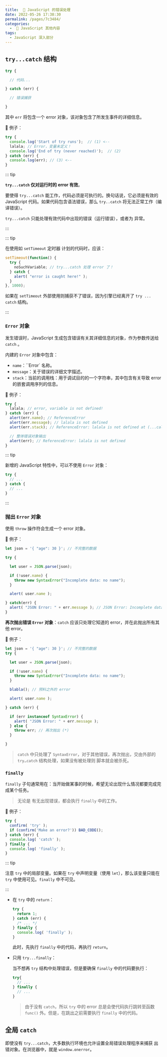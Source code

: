 ```yaml
---
title:  🔦 JavaScript 的错误处理
date: 2022-05-26 17:38:30
permalink: /pages/7c3484/
categories:
  -  📔 JavaScript 其他内容
tags:
  - JavaScript 深入部分
---
```

## `try...catch` 结构

```js
try {

  // 代码...

} catch (err) {

  // 错误捕获

}
```

其中 `err` 将包含一个 error 对象，该对象包含了所发生事件的详细信息。





🌰 例子：
```js
try {
  console.log('Start of try runs');  // (1) <--
  lalala; // Error，变量未定义！
  console.log('End of try (never reached)');  // (2)
} catch (err) {
  console.log(err); // (3) <--
}
```



::: tip

**`try...catch` 仅对运行时的 error 有效**。

要使得 `try...catch` 能工作，代码必须是可执行的。换句话说，它必须是有效的 JavaScript 代码。如果代码包含语法错误，那么 `try..catch` 将无法正常工作（编译错误）。

`try...catch` 只能处理有效代码中出现的错误（运行错误），或者为 异常。

:::

::: tip

在使用如 `setTimeout` 定时器 计划的代码时，应该：

```js
setTimeout(function() {
  try {
    noSuchVariable; // try...catch 处理 error 了！
  } catch {
    alert( "error is caught here!" );
  }
}, 1000);
```

如果在 `setTimeout` 外部使用则捕获不了错误，因为引擎已经离开了 `try ... catch` 结构。

:::



### `Error` 对象

发生错误时，JavaScript 生成包含错误有关其详细信息的对象，作为参数传送给 `catch` 。

内建的 `Error` 对象中包含：
+ `name`：``Error` 名称。
+ `message`：关于错误的详细文字描述。
+ `stack`：当前的调用栈：用于调试目的的一个字符串，其中包含有关导致 error 的嵌套调用序列的信息。



🌰 例子：
```js
try {
  lalala; // error, variable is not defined!
} catch (err) {
  alert(err.name); // ReferenceError
  alert(err.message); // lalala is not defined
  alert(err.stack); // ReferenceError: lalala is not defined at (...call stack)

  // 整体错误对象输出
  alert(err); // ReferenceError: lalala is not defined
}
```



::: tip

新增的 JavaScript 特性中，可以不使用 `Error` 对象：

```js
try {
  // ...
} catch {
  // ...
}
```

:::



### 抛出 `Error` 对象

使用 `throw` 操作符会生成一个 error 对象。



🌰 例子：
```js
let json = '{ "age": 30 }'; // 不完整的数据

try {

  let user = JSON.parse(json); 

  if (!user.name) {
    throw new SyntaxError("Incomplete data: no name");
  }

  alert( user.name );

} catch(err) {
  alert( "JSON Error: " + err.message ); // JSON Error: Incomplete data: no name
}
```



**再次抛出错误 `Error` 对象**：`catch` 应该只处理它知道的 error，并在此抛出所有其他 error。

🌰 例子：

```js
let json = '{ "age": 30 }'; // 不完整的数据
try {

  let user = JSON.parse(json);

  if (!user.name) {
    throw new SyntaxError("Incomplete data: no name");
  }

  blabla(); // 预料之外的 error

  alert( user.name );

} catch (err) {

  if (err instanceof SyntaxError) {
    alert( "JSON Error: " + err.message );
  } else {
    throw err; // 再次抛出 (*)
  }

}
```

> `catch` 中只处理了 `SyntaxError`，对于其他错误，再次抛出，交由外部的 `try…catch` 结构处理，如果没有被处理则 脚本就会被杀死。



### `finally`

`finally` 子句通常用在：当开始做某事的时候，希望无论出现什么情况都要完成完成某个任务。

> 无论是 有无出现错误，都会执行 `finally` 中的工作。

🌰 例子：

```js
try {
  confirm( 'try' );
  if (confirm('Make an error?')) BAD_CODE();
} catch (err) {
  console.log( 'catch' );
} finally {
  console.log( 'finally' );
}
```


::: tip

注意 `try` 中的局部变量。如果在 `try` 中声明变量（使用 `let`），那么该变量只能在 `try` 中使用可见。`finally` 中不可见。

:::



+ 在 `try` 中的 `return`：

  ```js
  try {
    return 1;
  } catch (err) {
    /* ... */
  } finally {
    console.log( 'finally' );
  }
  ```

  此时，先执行 `finally` 中的代码，再执行 `return`。



+ 只用 `try...finally`：

  当不想再 `try` 结构中处理错误，但是要确保 `finally` 中的代码要执行：

  ```js
  try{
    // ...
  } finally {
    // ...
  }
  ```

  > 由于没有 `catch`，所以 `try` 中的 error 总是会使代码执行跳转至函数 `func()` 外。但是，在跳出之前需要执行 `finally` 中的代码。



## 全局 `catch`

即使没有 `try...catch`，大多数执行环境也允许设置全局错误处理程序来捕获 出错对象。在浏览器中，就是 `window.onerror`。